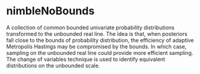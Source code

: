 nimbleNoBounds
==============

A collection of common bounded univariate probability distributions transformed to the unbounded real line.
The idea is that, when posteriors fall close to the bounds of probability distribution,
the efficiency of adaptive Metropolis Hastings may be compromised by the bounds.
In which case, sampling on the unbounded real line could provide more efficient sampling.
The change of variables technique is used to identify equivalent distributions on the unbounded scale.

